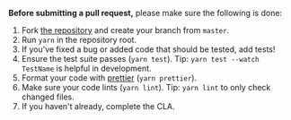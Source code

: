 **Before submitting a pull request,** please make sure the following is done:

1. Fork [the repository](https://github.com/tgorka/cliberry) and create your branch from `master`.
2. Run `yarn` in the repository root.
3. If you've fixed a bug or added code that should be tested, add tests!
4. Ensure the test suite passes (`yarn test`). Tip: `yarn test --watch TestName` is helpful in development.
5. Format your code with [prettier](https://github.com/prettier/prettier) (`yarn prettier`).
6. Make sure your code lints (`yarn lint`). Tip: `yarn lint` to only check changed files.
7. If you haven't already, complete the CLA.
